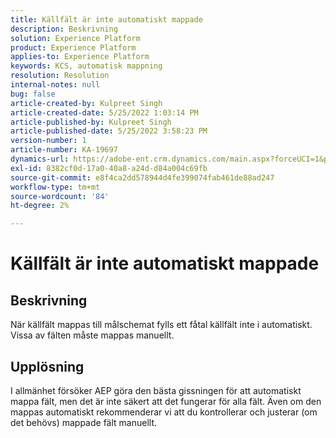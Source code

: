 ```yaml
---
title: Källfält är inte automatiskt mappade
description: Beskrivning
solution: Experience Platform
product: Experience Platform
applies-to: Experience Platform
keywords: KCS, automatisk mappning
resolution: Resolution
internal-notes: null
bug: false
article-created-by: Kulpreet Singh
article-created-date: 5/25/2022 1:03:14 PM
article-published-by: Kulpreet Singh
article-published-date: 5/25/2022 3:58:23 PM
version-number: 1
article-number: KA-19697
dynamics-url: https://adobe-ent.crm.dynamics.com/main.aspx?forceUCI=1&pagetype=entityrecord&etn=knowledgearticle&id=c91c2f02-2bdc-ec11-a7b6-0022480b05aa
exl-id: 8382cf0d-17a0-40a8-a24d-d84a004c69fb
source-git-commit: e8f4ca2dd578944d4fe399074fab461de88ad247
workflow-type: tm+mt
source-wordcount: '84'
ht-degree: 2%

---
```


# Källfält är inte automatiskt mappade

## Beskrivning

När källfält mappas till målschemat fylls ett fåtal källfält inte i automatiskt.
<br>Vissa av fälten måste mappas manuellt.

## Upplösning


I allmänhet försöker AEP göra den bästa gissningen för att automatiskt mappa fält, men det är inte säkert att det fungerar för alla fält. Även om den mappas automatiskt rekommenderar vi att du kontrollerar och justerar (om det behövs) mappade fält manuellt.
